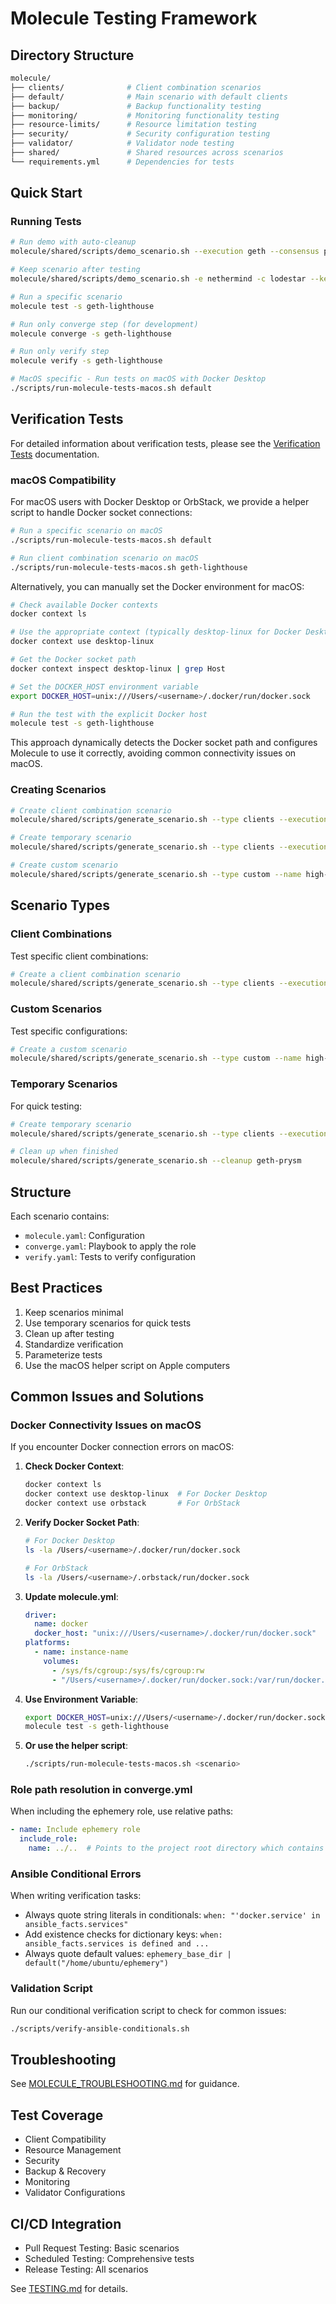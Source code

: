 # Molecule Testing Framework

## Directory Structure

```bash
molecule/
├── clients/              # Client combination scenarios
├── default/              # Main scenario with default clients
├── backup/               # Backup functionality testing
├── monitoring/           # Monitoring functionality testing
├── resource-limits/      # Resource limitation testing
├── security/             # Security configuration testing
├── validator/            # Validator node testing
├── shared/               # Shared resources across scenarios
└── requirements.yml      # Dependencies for tests
```

## Quick Start

### Running Tests

```bash
# Run demo with auto-cleanup
molecule/shared/scripts/demo_scenario.sh --execution geth --consensus prysm

# Keep scenario after testing
molecule/shared/scripts/demo_scenario.sh -e nethermind -c lodestar --keep

# Run a specific scenario
molecule test -s geth-lighthouse

# Run only converge step (for development)
molecule converge -s geth-lighthouse

# Run only verify step
molecule verify -s geth-lighthouse

# MacOS specific - Run tests on macOS with Docker Desktop
./scripts/run-molecule-tests-macos.sh default
```

## Verification Tests

For detailed information about verification tests, please see the [Verification Tests](../docs/VERIFICATION_TESTS.md) documentation.

### macOS Compatibility

For macOS users with Docker Desktop or OrbStack, we provide a helper script to handle Docker socket connections:

```bash
# Run a specific scenario on macOS
./scripts/run-molecule-tests-macos.sh default

# Run client combination scenario on macOS
./scripts/run-molecule-tests-macos.sh geth-lighthouse
```

Alternatively, you can manually set the Docker environment for macOS:

```bash
# Check available Docker contexts
docker context ls

# Use the appropriate context (typically desktop-linux for Docker Desktop)
docker context use desktop-linux

# Get the Docker socket path
docker context inspect desktop-linux | grep Host

# Set the DOCKER_HOST environment variable
export DOCKER_HOST=unix:///Users/<username>/.docker/run/docker.sock

# Run the test with the explicit Docker host
molecule test -s geth-lighthouse
```

This approach dynamically detects the Docker socket path and configures Molecule to use it correctly, avoiding common connectivity issues on macOS.

### Creating Scenarios

```bash
# Create client combination scenario
molecule/shared/scripts/generate_scenario.sh --type clients --execution geth --consensus lighthouse

# Create temporary scenario
molecule/shared/scripts/generate_scenario.sh --type clients --execution nethermind --consensus lodestar --temp

# Create custom scenario
molecule/shared/scripts/generate_scenario.sh --type custom --name high-memory --var memory=8192M --var cpu=2.0
```

## Scenario Types

### Client Combinations

Test specific client combinations:

```bash
# Create a client combination scenario
molecule/shared/scripts/generate_scenario.sh --type clients --execution geth --consensus lighthouse
```

### Custom Scenarios

Test specific configurations:

```bash
# Create a custom scenario
molecule/shared/scripts/generate_scenario.sh --type custom --name high-memory --var memory=8192M --var cpu=2.0
```

### Temporary Scenarios

For quick testing:

```bash
# Create temporary scenario
molecule/shared/scripts/generate_scenario.sh --type clients --execution geth --consensus prysm --temp

# Clean up when finished
molecule/shared/scripts/generate_scenario.sh --cleanup geth-prysm
```

## Structure

Each scenario contains:

- `molecule.yaml`: Configuration
- `converge.yaml`: Playbook to apply the role
- `verify.yaml`: Tests to verify configuration

## Best Practices

1. Keep scenarios minimal
2. Use temporary scenarios for quick tests
3. Clean up after testing
4. Standardize verification
5. Parameterize tests
6. Use the macOS helper script on Apple computers

## Common Issues and Solutions

### Docker Connectivity Issues on macOS

If you encounter Docker connection errors on macOS:

1. **Check Docker Context**:

   ```bash
   docker context ls
   docker context use desktop-linux  # For Docker Desktop
   docker context use orbstack       # For OrbStack
   ```

2. **Verify Docker Socket Path**:

   ```bash
   # For Docker Desktop
   ls -la /Users/<username>/.docker/run/docker.sock

   # For OrbStack
   ls -la /Users/<username>/.orbstack/run/docker.sock
   ```

3. **Update molecule.yml**:

   ```yaml
   driver:
     name: docker
     docker_host: "unix:///Users/<username>/.docker/run/docker.sock"
   platforms:
     - name: instance-name
       volumes:
         - /sys/fs/cgroup:/sys/fs/cgroup:rw
         - "/Users/<username>/.docker/run/docker.sock:/var/run/docker.sock:rw"
   ```

4. **Use Environment Variable**:

   ```bash
   export DOCKER_HOST=unix:///Users/<username>/.docker/run/docker.sock
   molecule test -s geth-lighthouse
   ```

5. **Or use the helper script**:
   ```bash
   ./scripts/run-molecule-tests-macos.sh <scenario>
   ```

### Role path resolution in converge.yml

When including the ephemery role, use relative paths:

```yaml
- name: Include ephemery role
  include_role:
    name: ../..  # Points to the project root directory which contains the role
```

### Ansible Conditional Errors

When writing verification tasks:

- Always quote string literals in conditionals: `when: "'docker.service' in ansible_facts.services"`
- Add existence checks for dictionary keys: `when: ansible_facts.services is defined and ...`
- Always quote default values: `ephemery_base_dir | default("/home/ubuntu/ephemery")`

### Validation Script

Run our conditional verification script to check for common issues:

```bash
./scripts/verify-ansible-conditionals.sh
```

## Troubleshooting

See [MOLECULE_TROUBLESHOOTING.md](../docs/MOLECULE_TROUBLESHOOTING.md) for guidance.

## Test Coverage

- Client Compatibility
- Resource Management
- Security
- Backup & Recovery
- Monitoring
- Validator Configurations

## CI/CD Integration

- Pull Request Testing: Basic scenarios
- Scheduled Testing: Comprehensive tests
- Release Testing: All scenarios

See [TESTING.md](../docs/TESTING.md) for details.
